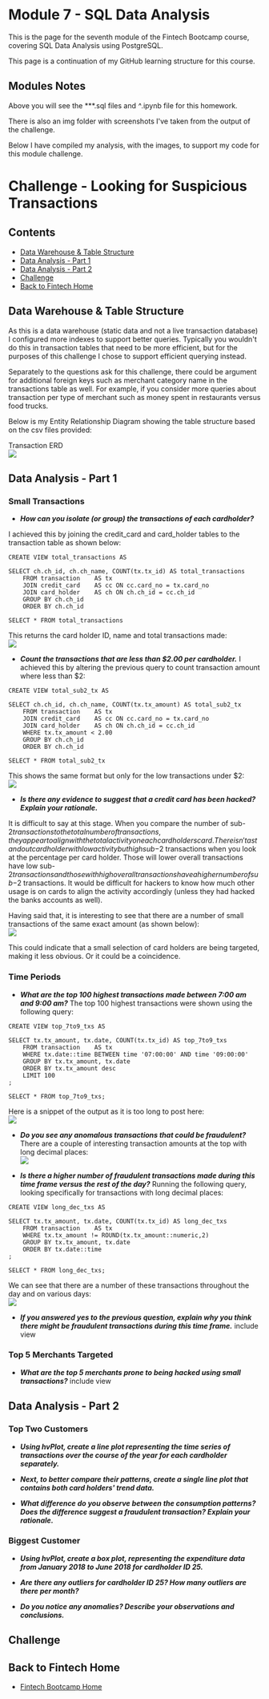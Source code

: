 # Module 7 - SQL Data Analysis

This is the page for the seventh module of the Fintech Bootcamp course, covering SQL Data Analysis using PostgreSQL.

This page is a continuation of my GitHub learning structure for this course.

## Modules Notes

Above you will see the ***.sql files and *^*.ipynb file for this homework.

There is also an img folder with screenshots I've taken from the output of the challenge.

Below I have compiled my analysis, with the images, to support my code for this module challenge.

# Challenge - Looking for Suspicious Transactions

## Contents

* [Data Warehouse & Table Structure](#data-warehouse--table-structure)
* [Data Analysis - Part 1](#data-analysis---part-1)
* [Data Analysis - Part 2](#data-analysis---part-2)
* [Challenge](#challenge)
* [Back to Fintech Home](#back-to-fintech-home)

## Data Warehouse & Table Structure

As this is a data warehouse (static data and not a live transaction database) I configured more indexes to support better queries. Typically you wouldn't do this in transaction tables that need to be more efficient, but for the purposes of this challenge I chose to support efficient querying instead.

Separately to the questions ask for this challenge, there could be argument for additional foreign keys such as merchant category name in the transactions table as well. For example, if you consider more queries about transaction per type of merchant such as money spent in restaurants versus food trucks.

Below is my Entity Relationship Diagram showing the table structure based on the csv files provided:

Transaction ERD</br>
<img src="img/ERD.png"></br>

## Data Analysis - Part 1

### Small Transactions

* __*How can you isolate (or group) the transactions of each cardholder?*__

I achieved this by joining the credit_card and card_holder tables to the transaction table as shown below:
```
CREATE VIEW total_transactions AS

SELECT ch.ch_id, ch.ch_name, COUNT(tx.tx_id) AS total_transactions
	FROM transaction	AS tx
	JOIN credit_card 	AS cc ON cc.card_no = tx.card_no
	JOIN card_holder	AS ch ON ch.ch_id = cc.ch_id
	GROUP BY ch.ch_id
	ORDER BY ch.ch_id

SELECT * FROM total_transactions
```

This returns the card holder ID, name and total transactions made:</br>
<img src="img/tx_per_ch.png"></br>

* __*Count the transactions that are less than $2.00 per cardholder.*__
I achieved this by altering the previous query to count transaction amount where less than $2:
```
CREATE VIEW total_sub2_tx AS

SELECT ch.ch_id, ch.ch_name, COUNT(tx.tx_amount) AS total_sub2_tx
	FROM transaction	AS tx
	JOIN credit_card 	AS cc ON cc.card_no = tx.card_no
	JOIN card_holder	AS ch ON ch.ch_id = cc.ch_id
	WHERE tx.tx_amount < 2.00
	GROUP BY ch.ch_id
	ORDER BY ch.ch_id

SELECT * FROM total_sub2_tx
```

This shows the same format but only for the low transactions under $2:</br>
<img src="img/sub2_tx_per_ch.png"></br>

* __*Is there any evidence to suggest that a credit card has been hacked? Explain your rationale.*__

It is difficult to say at this stage. When you compare the number of sub-$2 transactions to the total number of transactions, they appear to align with the total activity on each card holders card. There isn't a standout card holder with low activity but high sub-$2 transactions when you look at the percentage per card holder. Those will lower overall transactions have low sub-$2 transactions and those with high overall transactions have a higher number of sub-$2 transactions. It would be difficult for hackers to know how much other usage is on cards to align the activity accordingly (unless they had hacked the banks accounts as well).

Having said that, it is interesting to see that there are a number of small transactions of the same exact amount (as shown below):</br>
<img src="img/sub2_tx_per_tx_amt.png"></br>

This could indicate that a small selection of card holders are being targeted, making it less obvious. Or it could be a coincidence.

### Time Periods

* __*What are the top 100 highest transactions made between 7:00 am and 9:00 am?*__
The top 100 highest transactions were shown using the following query:
```
CREATE VIEW top_7to9_txs AS

SELECT tx.tx_amount, tx.date, COUNT(tx.tx_id) AS top_7to9_txs
	FROM transaction	AS tx
	WHERE tx.date::time BETWEEN time '07:00:00' AND time '09:00:00'
	GROUP BY tx.tx_amount, tx.date
	ORDER BY tx.tx_amount desc
	LIMIT 100
;

SELECT * FROM top_7to9_txs;
```
Here is a snippet of the output as it is too long to post here:</br>
<img src="img/top_100_txs.png"></br>

* __*Do you see any anomalous transactions that could be fraudulent?*__
There are a couple of interesting transaction amounts at the top with long decimal places:</br>
<img src="img/top_7to9_txs.png"></br>

* __*Is there a higher number of fraudulent transactions made during this time frame versus the rest of the day?*__
Running the following query, looking specifically for transactions with long decimal places:
```
CREATE VIEW long_dec_txs AS

SELECT tx.tx_amount, tx.date, COUNT(tx.tx_id) AS long_dec_txs 
	FROM transaction	AS tx
	WHERE tx.tx_amount != ROUND(tx.tx_amount::numeric,2)
	GROUP BY tx.tx_amount, tx.date
	ORDER BY tx.date::time
;

SELECT * FROM long_dec_txs;
```

We can see that there are a number of these transactions throughout the day and on various days:</br>
<img src="img/long_dec_txs.png"></br>

* __*If you answered yes to the previous question, explain why you think there might be fraudulent transactions during this time frame.*__
include view

### Top 5 Merchants Targeted

* __*What are the top 5 merchants prone to being hacked using small transactions?*__
include view

## Data Analysis - Part 2

### Top Two Customers

* __*Using hvPlot, create a line plot representing the time series of transactions over the course of the year for each cardholder separately.*__


* __*Next, to better compare their patterns, create a single line plot that contains both card holders' trend data.*__


* __*What difference do you observe between the consumption patterns? Does the difference suggest a fraudulent transaction? Explain your rationale.*__

### Biggest Customer

* __*Using hvPlot, create a box plot, representing the expenditure data from January 2018 to June 2018 for cardholder ID 25.*__


* __*Are there any outliers for cardholder ID 25? How many outliers are there per month?*__


* __*Do you notice any anomalies? Describe your observations and conclusions.*__

## Challenge


## Back to Fintech Home

* [Fintech Bootcamp Home](https://github.com/d4np3/fintech-home)